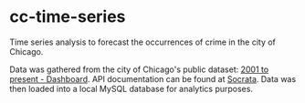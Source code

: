 # cc-time-series
Time series analysis to forecast the occurrences of crime in the city of Chicago.

Data was gathered from the city of Chicago's public dataset: [2001 to present - Dashboard](https://data.cityofchicago.org/Public-Safety/Crimes-2001-to-present-Dashboard/5cd6-ry5g). API documentation can be found at [Socrata](https://dev.socrata.com/foundry/data.cityofchicago.org/ijzp-q8t2). Data was then loaded into a local MySQL database for analytics purposes. 